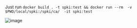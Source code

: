 Just run
`docker build . -t spki:test && docker run --rm  -v $PWD/local/spki:/spki/ca/  -it spki:test`

![image](https://user-images.githubusercontent.com/12653147/102997904-15834200-4561-11eb-823f-d7f85ee09b06.png)
